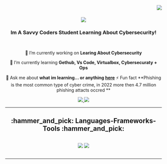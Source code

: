 <img align="right" src="https://visitor-badge.laobi.icu/badge?page_id=Kemi.Opata" />
<h1 align="center">
    <img src="https://readme-typing-svg.herokuapp.com/?font=Righteous&size=35&center=true&vCenter=true&width=500&height=70&duration=4000&lines=Hi+There!+👋;+I'm+Kemi+Opata!;" />
</h1>
<h3 align="center">Im A Savvy Coders Student Learning About Cybersecurity!</h3>
<br/>
<div align="center">
    
 :telescope: I’m currently working on **Learing About Cybersecurity**
    
 :seedling: I’m currently learning **Gethub, Vs Code, Virtualbox, Cybersecuraty + Ops**
 
:speech_balloon: Ask me about **what im learning... or anything [here](https://github.com/KemiH3/Kemi-cyber-2025)**
:zap: Fun fact **Phishing is the most common type of cyber crime, in 2022 more then 4.7 million phishing attacts occred **
 </div>
<div align="center">
  <a href="mailto:Kemi.Opata@gmail.com">
    <img src="https://img.shields.io/badge/Gmail-333333?style=for-the-badge&logo=gmail&logoColor=red" />
  </a>
  <a href="[https://www.linkedin.com/in/kemi-opata-8905ab56/](https://www.linkedin.com/in/kemi-opata-8905ab56/)" target="_blank">
    <img src="https://img.shields.io/badge/LinkedIn-0077B5?style=for-the-badge&logo=linkedin&logoColor=white" target="_blank" />
  </a>
  </a>
</div>
 <hr/>
<h2 align="center">:hammer_and_pick: Languages-Frameworks-Tools :hammer_and_pick:</h2>
<br/>
<div align="center">
    <img src="https://skillicons.dev/icons?i=vscode,github,bash,git" />
    <img src="https://skillicons.dev/icons?i=,python,mysql,aws," /><br>
</div>
<br/>
<hr/>
